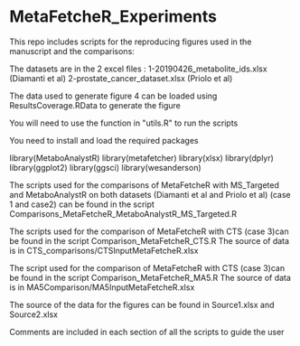 # MetaFetcheR_Experiments
This repo includes scripts for the reproducing figures used in the manuscript and the comparisons:

The datasets are in the 2 excel files :
1-20190426_metabolite_ids.xlsx (Diamanti et al)
2-prostate_cancer_dataset.xlsx (Priolo et al)

The data used to generate figure 4 can be loaded using 
ResultsCoverage.RData to generate the figure 

You will need to use the function in "utils.R" to run the scripts 

You need to install and load the required packages

library(MetaboAnalystR)
library(metafetcher)
library(xlsx)
library(dplyr)
library(ggplot2)
library(ggsci)
library(wesanderson)


The scripts used for the comparisons of MetaFetcheR with MS_Targeted and MetaboAnalystR on both datasets (Diamanti et al and Priolo et al) (case 1 and case2)  can be found in the script Comparisons_MetaFetcheR_MetaboAnalystR_MS_Targeted.R

The scripts used for the comparison of MetaFetcheR with CTS (case 3)can be found in the script Comparison_MetaFetcheR_CTS.R
The source of data is in  CTS_comparisons/CTSInputMetaFetcheR.xlsx

The script used for the comparison of MetaFetcheR with CTS (case 3)can be found in the script  Comparison_MetaFetcheR_MA5.R 
The source of data is in  MA5Comparison/MA5InputMetaFetcheR.xlsx

The source of the data for the figures can be found in Source1.xlsx and Source2.xlsx 


Comments are included in each section of all the scripts to guide the user

